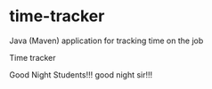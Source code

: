 # time-tracker
Java (Maven) application for tracking time on the job

Time tracker

Good Night Students!!!
good night sir!!!
